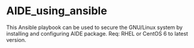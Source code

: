 # AIDE_using_ansible
This Ansible playbook can be used to secure the GNU/Linux system by installing and configuring AIDE package. Req: RHEL or CentOS 6 to latest version. 
